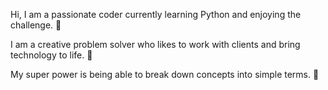 



 Hi, I am a passionate coder currently learning Python and enjoying the challenge. 🐍 

I am a creative problem solver who likes to work with clients and bring technology to life. 🌱 

My super power is being able to break down concepts into simple terms. 💪 



<!---
AmandaFrisk/AmandaFrisk is a ✨ special ✨ repository because its `README.md` (this file) appears on your GitHub profile.
You can click the Preview link to take a look at your changes.
--->
